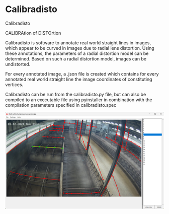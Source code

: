 # Calibradisto
Calibradisto

CALIBRAtion of DISTOrtion

Calibradisto is software to annotate real world straight lines in images, which appear to be curved in images due to radial lens distortion. Using these annotations, the parameters of a radial distortion model can be determined. Based on such a radial distortion model, images can be undistorted.

For every annotated image, a .json file is created which contains for every annotated real world straight line the image coordinates of constituting vertices.


Calibradisto can be run from the calibradisto.py file, but can also be compiled to an executable file using pyinstaller in combination with the compilation parameters specified in calibradisto.spec

![image](figures/application.png)